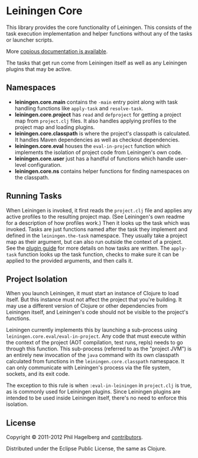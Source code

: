 # Leiningen Core

This library provides the core functionality of Leiningen. This
consists of the task execution implementation and helper functions
without any of the tasks or launcher scripts.

More [copious documentation is available](http://technomancy.github.com/leiningen/).

The tasks that get run come from Leiningen itself as well as any
Leiningen plugins that may be active.

## Namespaces

* **leiningen.core.main** contains the `-main` entry point along with
    task handling functions like `apply-task` and `resolve-task`.
* **leiningen.core.project** has `read` and `defproject` for getting a
    project map from `project.clj` files. It also handles applying
    profiles to the project map and loading plugins.
* **leiningen.core.classpath** is where the project's classpath is
    calculated. It handles Maven dependencies as well as checkout
    dependencies.
* **leiningen.core.eval** houses the `eval-in-project` function which
    implements the isolation of project code from Leiningen's own code.
* **leiningen.core.user** just has a handful of functions which handle
    user-level configuration.
* **leiningen.core.ns** contains helper functions for finding
    namespaces on the classpath.

## Running Tasks

When Leiningen is invoked, it first reads the `project.clj` file and
applies any active profiles to the resulting project map. (See
Leiningen's own readme for a description of how profiles work.) Then
it looks up the task which was invoked. Tasks are just functions named
after the task they implement and defined in the `leiningen.the-task`
namespace. They usually take a project map as their argument, but can
also run outside the context of a project. See the
[plugin guide](https://github.com/technomancy/leiningen/blob/stable/doc/PLUGINS.md)
for more details on how tasks are written. The `apply-task` function
looks up the task function, checks to make sure it can be applied to
the provided arguments, and then calls it.

## Project Isolation

When you launch Leiningen, it must start an instance of Clojure to
load itself. But this instance must not affect the project that you're
building. It may use a different version of Clojure or other
dependencies from Leiningen itself, and Leiningen's code should not be
visible to the project's functions.

Leiningen currently implements this by launching a sub-process using
`leiningen.core.eval/eval-in-project`. Any code that must execute
within the context of the project (AOT compilation, test runs, repls)
needs to go through this function. This sub-process (referred to as
the "project JVM") is an entirely new invocation of the `java` command
with its own classpath calculated from functions in the
`leiningen.core.classpath` namespace. It can only communicate with
Leiningen's process via the file system, sockets, and its exit code.

The exception to this rule is when `:eval-in-leiningen` in
`project.clj` is true, as is commonly used for Leiningen plugins.
Since Leiningen plugins are intended to be used inside Leiningen
itself, there's no need to enforce this isolation.

## License

Copyright © 2011-2012 Phil Hagelberg and 
[contributors](https://www.ohloh.net/p/leiningen/contributors). 

Distributed under the Eclipse Public License, the same as Clojure.
